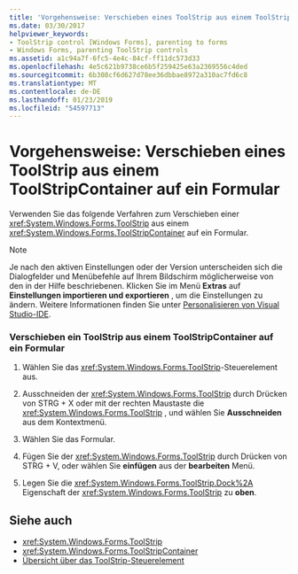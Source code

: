 ```yaml
---
title: 'Vorgehensweise: Verschieben eines ToolStrip aus einem ToolStripContainer auf ein Formular'
ms.date: 03/30/2017
helpviewer_keywords:
- ToolStrip control [Windows Forms], parenting to forms
- Windows Forms, parenting ToolStrip controls
ms.assetid: a1c94a7f-6fc5-4e4c-84cf-ff11dc573d33
ms.openlocfilehash: 4e5c621b9738ce6b5f259425e63a2369556c4ded
ms.sourcegitcommit: 6b308cf6d627d78ee36dbbae8972a310ac7fd6c8
ms.translationtype: MT
ms.contentlocale: de-DE
ms.lasthandoff: 01/23/2019
ms.locfileid: "54597713"
---
```

# <a name="how-to-move-a-toolstrip-out-of-a-toolstripcontainer-onto-a-form"></a>Vorgehensweise: Verschieben eines ToolStrip aus einem ToolStripContainer auf ein Formular
Verwenden Sie das folgende Verfahren zum Verschieben einer <xref:System.Windows.Forms.ToolStrip> aus einem <xref:System.Windows.Forms.ToolStripContainer> auf ein Formular.  
  
> [!NOTE]
>  Je nach den aktiven Einstellungen oder der Version unterscheiden sich die Dialogfelder und Menübefehle auf Ihrem Bildschirm möglicherweise von den in der Hilfe beschriebenen. Klicken Sie im Menü **Extras** auf **Einstellungen importieren und exportieren** , um die Einstellungen zu ändern. Weitere Informationen finden Sie unter [Personalisieren von Visual Studio-IDE](/visualstudio/ide/personalizing-the-visual-studio-ide).  
  
### <a name="to-move-a-toolstrip-out-of-a-toolstripcontainer-onto-a-form"></a>Verschieben ein ToolStrip aus einem ToolStripContainer auf ein Formular  
  
1.  Wählen Sie das <xref:System.Windows.Forms.ToolStrip>-Steuerelement aus.  
  
2.  Ausschneiden der <xref:System.Windows.Forms.ToolStrip> durch Drücken von STRG + X oder mit der rechten Maustaste die <xref:System.Windows.Forms.ToolStrip> , und wählen Sie **Ausschneiden** aus dem Kontextmenü.  
  
3.  Wählen Sie das Formular.  
  
4.  Fügen Sie der <xref:System.Windows.Forms.ToolStrip> durch Drücken von STRG + V, oder wählen Sie **einfügen** aus der **bearbeiten** Menü.  
  
5.  Legen Sie die <xref:System.Windows.Forms.ToolStrip.Dock%2A> Eigenschaft der <xref:System.Windows.Forms.ToolStrip> zu **oben**.  
  
## <a name="see-also"></a>Siehe auch
- <xref:System.Windows.Forms.ToolStrip>
- <xref:System.Windows.Forms.ToolStripContainer>
- [Übersicht über das ToolStrip-Steuerelement](../../../../docs/framework/winforms/controls/toolstrip-control-overview-windows-forms.md)
